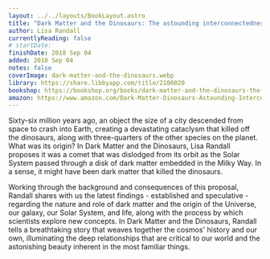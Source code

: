```yaml
---
layout: ../../layouts/BookLayout.astro
title: "Dark Matter and the Dinosaurs: The astounding interconnectedness of the Universe"
author: Lisa Randall
currentlyReading: false
# startDate:
finishDate: 2018 Sep 04
added: 2018 Sep 04
notes: false
coverImage: dark-matter-and-the-dinosaurs.webp
library: https://share.libbyapp.com/title/2106020
bookshop: https://bookshop.org/books/dark-matter-and-the-dinosaurs-the-astounding-interconnectedness-of-the-universe-9780062328472/9780062328502
amazon: https://www.amazon.com/Dark-Matter-Dinosaurs-Astounding-Interconnectedness/dp/0062328506
---
```


Sixty-six million years ago, an object the size of a city descended from space to crash into Earth, creating a devastating cataclysm that killed off the dinosaurs, along with three-quarters of the other species on the planet. What was its origin? In Dark Matter and the Dinosaurs, Lisa Randall proposes it was a comet that was dislodged from its orbit as the Solar System passed through a disk of dark matter embedded in the Milky Way. In a sense, it might have been dark matter that killed the dinosaurs.

Working through the background and consequences of this proposal, Randall shares with us the latest findings - established and speculative - regarding the nature and role of dark matter and the origin of the Universe, our galaxy, our Solar System, and life, along with the process by which scientists explore new concepts. In Dark Matter and the Dinosaurs, Randall tells a breathtaking story that weaves together the cosmos' history and our own, illuminating the deep relationships that are critical to our world and the astonishing beauty inherent in the most familiar things.  
